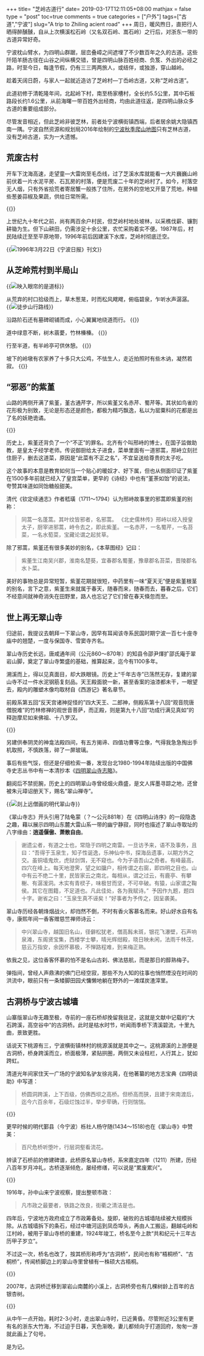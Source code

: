 +++
title= "芝岭古道行"
date= 2019-03-17T12:11:05+08:00
mathjax = false
type = "post"
toc=true
comments = true
categories = ["户外"]
tags=["古道","宁波"]
slug="A trip to Zhiling acient road"
+++
周日，暖风煦日，直把行人晒得醉醺醺，自从上次横溪松石岭（又名双石岭、嵩石岭）之行后，对浙东一带的古道异常好奇。

宁波枕山臂水，为四明山群踞，层峦叠嶂之间遮埋了不少数百年之久的古道。这些阡陌羊肠古径在山谷之间纵横交错，曾是四明山脉百姓经商、负笈、外出的必经之路，时至今日，每逢节假，仍有三三两两旅人，或结伴，或独游，穿山越岭。

趁着天阔日蔚，与家人一起就近造访了芝岭村—丁岙岭古道，又称“芝岭古道”。
<!--more-->
此道初修于清乾隆年间，北起岭下村，南至杨家槽村，全长约5.5公里，其中石板路段长约1.6公里，从前海曙一带百姓外出经商，均由此道往返，是四明山脉众多古道的重要组成部分。

尽管发音相近，但此芝岭非彼芝林，前者处宁波横街镇西端，后者居余姚大隐镇西南一隅。宁波自然资源和规划局2016年绘制的[宁波秋季爬山地图](http://www.nbplan.gov.cn/art/2016/11/10/art_18240_2661901.html)只有芝林古道，没有芝岭古道，实为一大遗憾。

## 荒废古村
开车下沈海高速，走望童—大雷岗至毛岙线，过了芝溪水库就能看一大片巍巍山岭前伏着一片水泥平房、石瓦房的村落，便是荒废二十年的芝岭村了。如今，村落空无人烟，只有外省拾荒者寄居蟹一般拣了住所，在房外的空地又开垦了荒地，种植些葱姜蒜椒及果蔬，供给日常所需。

{{<img src="https://ian2.oss-cn-hangzhou.aliyuncs.com/clt6/IMG_8938r2.jpg" alt="">}}

上世纪九十年代之前，尚有两百余户村民，但芝岭村地处坡林，以采樵伐薪、镰割耕锄为生。但下山耕田，仍需涉足十余公里，农忙采购着实不便。1987年后，村民陆续迁至至平原地带，1996年前后因建溪下水库，芝岭村彻底迁空。

{{<img src="https://ian2.oss-cn-hangzhou.aliyuncs.com/2019-03-18-091139.jpg" alt="1996年3月22日《宁波日报》刊文">}}

## 从芝岭荒村到半局山

{{<img src="https://ian2.oss-cn-hangzhou.aliyuncs.com/clt6/20190320115959.png" alt="映入眼帘的是道标">}}

从荒弃的村口拾级而上，草木葱茏，时而松风飕飕，俯临碧泉，乍听水声潺潺。
{{<img src="https://ian2.oss-cn-hangzhou.aliyuncs.com/clt6/20190320120402.png" alt="徒步山行路线">}}

沿路阶石还有墓碑砌铺而成，小心翼翼地绕道而行。
{{<img src="https://ian2.oss-cn-hangzhou.aliyuncs.com/clt6/IMG_8949re.jpg" alt="">}}

道中绿意不断，树木蓊薆，竹林榛榛。
{{<img src="https://ian2.oss-cn-hangzhou.aliyuncs.com/clt6/IMG_8996re2.jpg" alt="">}}

行至半道，有半岭亭可供休憩。
{{<img src="https://ian2.oss-cn-hangzhou.aliyuncs.com/clt6/IMG_8976re2.jpg" alt="">}}

坡下的岭墩有农家养了十多只大公鸡，不怯生人，走近拍照时有些木讷，凝然若寂。
{{<img src="https://ian2.oss-cn-hangzhou.aliyuncs.com/clt6/IMG_9045r2.jpg" alt="">}}

## “邪恶”的紫堇
山路的两侧开满了紫堇，堇古通芹字，所以紫堇又名赤芹、蜀芹等。其状如鸟雀的花形极为别致，无论是形态还是颜色，都极为精巧飘逸，私以为罂粟科的花都是出了名的妖艳诡谲。

{{<img src="https://ian2.oss-cn-hangzhou.aliyuncs.com/clt6/IMG_9048r2.jpg" alt="">}}

历史上，紫堇还背负了一个“不正”的罪名。北齐有个叫邢峙的博士，在国子监做助教，是皇太子经学老师。传说御厨给太子进食，菜单里面有一道邪蒿，邢峙立刻拦住厨子，删去这道菜，原因是“此菜有不正之名”，不宜呈送给尊贵的太子吃。

这个故事的本意是教育如何当一个贴心的暖奴才、好下属，但也从侧面印证了紫堇在1500多年前就已经入了皇宫菜单，更早的《诗经》中也有“堇荼如饴”的说法，夸赞其味道如同饴糖般甜美。

清代《钦定续通志》作者嵇璜（1711～1794）认为邢峙故事里的邪蒿即紫堇的别称：

>同蒿一名蓬蒿。其叶纹皆邪者，名邪蒿。
>《北史儒林传》邢峙以经入授皇太子，厨宰进邪蒿，峙令去之，即此紫堇。
>一名赤芹，一名蜀芹，一名苔菜，一名水萄菜，宝藏论谓之起贫草。

除了邪蒿，紫堇还有很多美妙的别名，《本草图经》记曰：

>紫董生江南吴兴郡，淮南名楚葵，宜春郡名蜀董，豫章郡名苔菜，晋陵郡名水卜菜。

美好的事物总是异常短暂，紫堇花期就很短，中药里有一味“夏天无”便是紫堇根茎的别名，言下之意，紫堇生来就属于春天，随春而来，随春而去，暮春之后，它们不经意间就神奇消失在田野里，路人也忘记了它们曾在春天倏忽而至。

## 世上再无翠山寺
归途前，我提议去朝拜一下翠山寺，因早有耳闻该寺系民国时期宁波一百七十座寺庙中的翘楚，一度与保国寺、雪窦寺齐名。

翠山寺历史长远，唐咸通年间（公元860～870年）的知县令邵尹煇扩邵氏庵于翠岩山脚，奠定了翠山寺繁盛的基础，推算起来，迄今有1100多年。

溯溪而上，得以见真面目，却大跌眼镜。历史上“千年古寺”已荡然无存，复建的翠山寺不过一件水泥钢筋复刻品。天王殿面貌一新，甚至香案的油漆都未干，一眼望去，殿内的雕塑木像均取材自《西游记》著名章节。

前殿系第五回“反天宫诸神捉怪的”四大天王、二郎神，侧殿系第十八回“观音院唐僧脱难”的竹林修禅的观世音菩萨，而正殿，则是第九十八回“功成行满见真如”的释迦摩尼如来佛祖、十八罗汉。

{{<img src="https://ian2.oss-cn-hangzhou.aliyuncs.com/clt6/四大天王.jpg" alt="">}}

另建供奉阴灵的神龛法殿四间，有五方揭谛、四值功曹等立像，气得我急急掏出手机取照，不慎跌落，碎了一屏玻璃。

事后有些气馁，但还是仔细检索一番，发现台北1980-1994年陆续出版的中国佛寺史志丛书中有一本清抄本《[四明翠山寺志略](http://buddhistinformatics.ddbc.edu.tw/fosizhi/archives/g093_cuishansizhi.zip)》。

翻阅后不禁扼腕，历史上的四明翠山寺曾经烟火鼎盛，是文人挥墨寻踪之地，还曾被朱元璋诏册天下，赐名“翠山禅寺”。

{{<img src="https://ian2.oss-cn-hangzhou.aliyuncs.com/clt6/cuishansitu.jpeg" alt="剡上远僧画的明代翠山寺">}}

《翠山寺志》开头引用了陆龟蒙（？～公元881年）在《四明山诗序》的一段隐逸之趣，藉以展示四明山东麓大雷山系一带的幽宁静寂，同时也描述了翠山寺取址的八字缘由：**逍遥偃傲、萧散自由**。 

>谢遗尘者，有道之士也，常隐于四明之南雷。一旦访予来，语不及事务，且曰：“吾得于玉泉生，知子性诞逸，乐神仙中书，探海岳遗事，以期方外之交。虽铜墙鬼炊，虎狱剑饵，无不窥也。今为子语吾山之奇者。有峰最高，四穴在峰上。每天地澄霁，望之如牖户，相传谓之右窗，即四明之目也。山中有云不绝二十里，民皆家云之南北，每相从，谓之过云，有鹿亭、有攀榭、有潺湲洞。木实有青棂子，味极甘而坚，不可卒破。有猿，山家谓之鞠侯。其它在图籍，不足道也。凡此佳处，各为我赋诗。”  予因作九题，题四十字。谢省之曰：“玉泉生真不诬矣！”好事者为予传之，因呈袭美。 

翠山寺历经各朝烽烟战火，却岿然不倒，不时有香火客慕名而来。好山好水自有名寺，康熙年间一香客赠慈竺禅师诗云：

>中兴翠山寺，越国旧名山，径僻松犹老，僧高髥未斑，银花飞瀑壁，石声响泉滩，东阁贤宝集，西楼学士攀，晴光辉绀殿，晓日映未闲，法雨千林茂，慈云万指安，余因怀慕极，不惮路程难，到来梅正熟。

依我之见，这位香客怀慕的怕不是名山古刹、佛法慈航，而是那日的醇熟梅子。

弹指间，曾经人声鼎沸的佛门已经空寂，那些不为人知的往事也悄然堙没在时间的洪流中，眼前只有一条矮脚田园犬慵懒地躺在野外的一滩煤炭渣滓里。

## 古洞桥与宁波古城墙
山寨版翠山寺无趣至极，寺前的一座石桥却挽留我驻足，这就是文献中记载的“大石跨溪，高空谷中“的古洞桥。此时是枯水时节，听闻雨季桥下清溪碧流，十里九曲，景致更胜。

话说天下桃源有三，宁波横街镇林村的桃源溪就是其中之一。这桃源溪的上游便是古洞桥，桥身跨溪而立，桥面极薄，紧贴拱圈，两侧又未设柱栏，人行其上，犹如跨虹。

清道光年间家住天一广场的宁波知名驴友徐兆昺，在他著纂的地方志宝典《四明谈助》中写道：

>桥圆洞跨溪，上下百级，仿佛西坝之高桥。但桥高而狭，且建于宋南渡后，迄今六百余年，石级烂蚀过半，举步荦确，行则惴惴。

{{<img src="https://ian2.oss-cn-hangzhou.aliyuncs.com/clt6/cuishansire2.jpg" alt="">}}

更早时候的明代鄞县（今宁波）栎社人杨守随(1434～1518)也在《翠山寺》中赞美：

>百尺危桥听堕叶，行层洞壑看流花。

辨读了石桥前的修建碑谱，此桥原名翠山寺桥，系宋嘉定四年（1211）所建，历经八百年岁月冲礼，古桥逐渐倾危，屡经修缮，可以说是“累废累兴”。

{{<img src="https://ian2.oss-cn-hangzhou.aliyuncs.com/clt6/20190320120038.png" alt="">}}

1916年，孙中山来宁波视察，提出整顿市政：

>凡市政之最要者，铁路之改良，街衢之清洁是也。

四年后，宁波地方政府成立了市政筹备处。旋即，破败的古城墙陆续被大规模拆除。从古城墙拆下的条石，经过中塘河运到凤岙埠头，再由人工搬运，翻越屯岭和江村岭，被用于翠山寺桥的重建，1924年竣工，桥名至今上款“共和纪元十三年古历甲子岁立”。

不过这一次，桥名也改了，按其桥形称呼为“古洞桥”，民间也有称“梧桐桥”、“古桐桥”，传闻桥脚边上的翠山寺里曾植有一株硕大古梧桐。

{{<img src="https://ian2.oss-cn-hangzhou.aliyuncs.com/clt6/IMG_9056r2.jpg" alt="">}}

2007年，古洞桥迁移到翠岩山南麓的小溪上，古洞桥旁也有几棵树龄上百年的古银杏树。

{{<img src="https://ian2.oss-cn-hangzhou.aliyuncs.com/clt6/IMG_9072re2.jpg" alt="">}}

从中午一点开始，耗时2-3小时，走出翠山寺时，已近黄昏。尽管附近3公里有更有名的浙东大竹海，不过迫于日暮，天色渐晚，妻儿都倾向于打道回府，匆匆一游就此画上了句号。

是为记。
